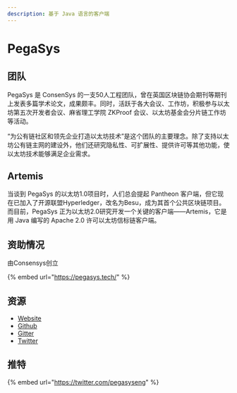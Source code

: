```yaml
---
description: 基于 Java 语言的客户端
---
```


# PegaSys

## 团队

PegaSys 是 ConsenSys 的一支50人工程团队，曾在英国区块链协会期刊等期刊上发表多篇学术论文，成果颇丰。同时，活跃于各大会议、工作坊，积极参与以太坊第五次开发者会议、麻省理工学院 ZKProof 会议、以太坊基金会分片链工作坊等活动。

“为公有链社区和领先企业打造以太坊技术”是这个团队的主要理念。除了支持以太坊公有链主网的建设外，他们还研究隐私性、可扩展性、提供许可等其他功能，使以太坊技术能够满足企业需求。

## Artemis

当谈到 PegaSys 的以太坊1.0项目时，人们总会提起 Pantheon 客户端，但它现在已加入了开源联盟Hyperledger，改名为Besu，成为其首个公共区块链项目。而目前，PegaSys 正为以太坊2.0研究开发一个关键的客户端——Artemis，它是用 Java 编写的 Apache 2.0 许可以太坊信标链客户端。

## 资助情况

由Consensys创立

{% embed url="https://pegasys.tech/" %}

## 资源

* [Website](https://pegasys.tech/)   
* [Github](https://github.com/PegaSysEng/artemis)
* [Gitter](https://gitter.im/PegaSysEng/artemis)
* [Twitter](https://twitter.com/pegasyseng)

## 推特

{% embed url="https://twitter.com/pegasyseng" %}



